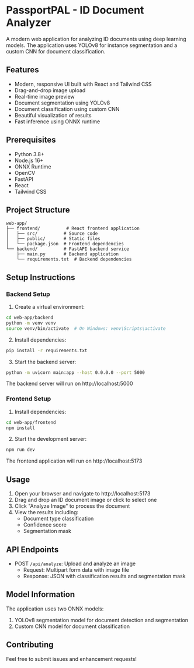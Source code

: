 # PassportPAL - ID Document Analyzer

A modern web application for analyzing ID documents using deep learning models. The application uses YOLOv8 for instance segmentation and a custom CNN for document classification.

## Features

- Modern, responsive UI built with React and Tailwind CSS
- Drag-and-drop image upload
- Real-time image preview
- Document segmentation using YOLOv8
- Document classification using custom CNN
- Beautiful visualization of results
- Fast inference using ONNX runtime

## Prerequisites

- Python 3.8+
- Node.js 16+
- ONNX Runtime
- OpenCV
- FastAPI
- React
- Tailwind CSS

## Project Structure

```
web-app/
├── frontend/          # React frontend application
│   ├── src/          # Source code
│   ├── public/       # Static files
│   └── package.json  # Frontend dependencies
└── backend/          # FastAPI backend service
    ├── main.py       # Backend application
    └── requirements.txt  # Backend dependencies
```

## Setup Instructions

### Backend Setup

1. Create a virtual environment:
```bash
cd web-app/backend
python -m venv venv
source venv/bin/activate  # On Windows: venv\Scripts\activate
```

2. Install dependencies:
```bash
pip install -r requirements.txt
```

3. Start the backend server:
```bash
python -m uvicorn main:app --host 0.0.0.0 --port 5000
```

The backend server will run on http://localhost:5000

### Frontend Setup

1. Install dependencies:
```bash
cd web-app/frontend
npm install
```

2. Start the development server:
```bash
npm run dev
```

The frontend application will run on http://localhost:5173

## Usage

1. Open your browser and navigate to http://localhost:5173
2. Drag and drop an ID document image or click to select one
3. Click "Analyze Image" to process the document
4. View the results including:
   - Document type classification
   - Confidence score
   - Segmentation mask

## API Endpoints

- POST `/api/analyze`: Upload and analyze an image
  - Request: Multipart form data with image file
  - Response: JSON with classification results and segmentation mask

## Model Information

The application uses two ONNX models:
1. YOLOv8 segmentation model for document detection and segmentation
2. Custom CNN model for document classification

## Contributing

Feel free to submit issues and enhancement requests! 